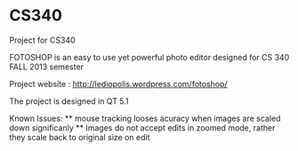 CS340
=====

Project for CS340


FOTOSHOP is an easy to use yet powerful photo editor designed for CS 340 FALL 2013 semester

Project website :  http://lediopolis.wordpress.com/fotoshop/ 

The project is designed in QT 5.1 

Known Issues: 
 ** mouse tracking looses acuracy when images are scaled down significanly
 ** Images do not accept edits in zoomed mode, rather they scale back to original size on edit
